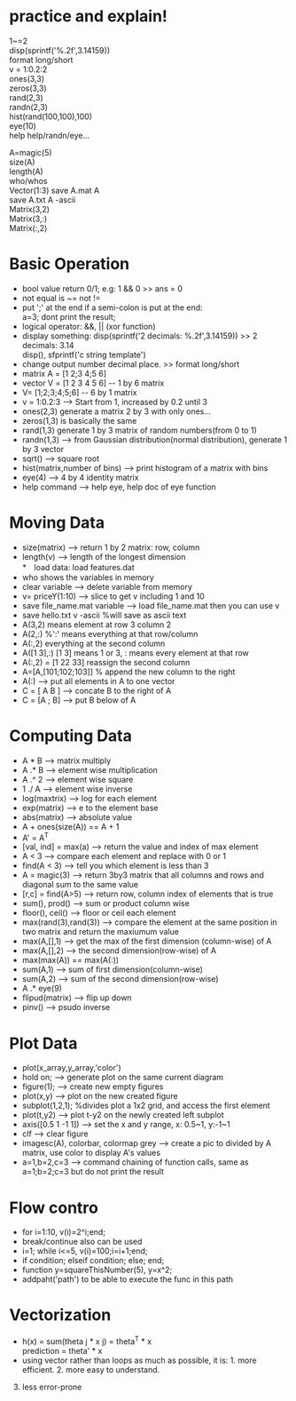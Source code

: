 # practice and explain!
1~=2  
disp(sprintf('%.2f',3.14159))  
format long/short  
v = 1:0.2:2  
ones(3,3)  
zeros(3,3)  
rand(2,3)  
randn(2,3)  
hist(rand(100,100),100)  
eye(10)  
help help/randn/eye...  

A=magic(5)  
size(A)  
length(A)  
who/whos  
Vector(1:3)
save A.mat A  
save A.txt A -ascii  
Matrix(3,2)  
Matrix(3,:)  
Matrix(:,2)  

# Basic Operation
* bool value return 0/1; e.g: 1 && 0  >> ans = 0
* not equal is ~= not !=  
* put ';' at the end if a semi-colon is put at the end:  
a=3; dont print the result;  
* logical operator: &&, || (xor function)  
* display something: disp(sprintf('2 decimals: %.2f',3.14159)) >> 2 decimals: 3.14  
disp(),  sfprintf('c string template')  
* change output number decimal place. >> format long/short
* matrix A = [1 2;3 4;5 6]  
* vector V = [1 2 3 4 5 6] -- 1 by 6 matrix
* V= [1;2;3;4;5;6] -- 6 by 1 matrix  
* v = 1:0.2:3 --> Start from 1, increased by 0.2 until 3
* ones(2,3) generate a matrix 2 by 3 with only ones...
* zeros(1,3) is basically the same
* rand(1,3) generate 1 by 3 matrix of random numbers(from 0 to 1)
* randn(1,3) --> from Gaussian distribution(normal distribution), generate 1 by 3 vector
* sqrt() --> square root
* hist(matrix,number of bins) --> print histogram of a matrix with bins  
* eye(4) --> 4 by 4 identity matrix  
* help command --> help eye, help doc of eye function

# Moving Data
* size(matrix) --> return 1 by 2 matrix: row, column
* length(v) --> length of the longest dimension  
*　load data:  load features.dat  
* who shows the variables in memory
* clear variable --> delete variable from memory
* v= priceY(1:10) --> slice to get v including 1 and 10
* save file_name.mat variable  --> load file_name.mat  then you can use v
* save hello.txt v -ascii %will save as ascii text  
* A(3,2) means element at row 3 column 2
* A(2,:) %':' means everything at that row/column
* A(:,2) everything at the second column
* A([1 3],:) [1 3] means 1 or 3, : means every element at that row  
* A(:,2) = [1 22 33] reassign the second column
* A=[A,[101;102;103]] % append the new column to the right
* A(:)  --> put all elements in A to one vector
* C = [ A B ]  --> concate B to the right of A
* C = [A ; B] --> put B below of A

# Computing Data
* A * B --> matrix multiply  
* A .* B --> element wise multiplication
* A .^ 2 --> element wise square  
* 1 ./ A --> element wise inverse
* log(maxtrix) --> log for each element
* exp(matrix) -->  e to the element base
* abs(matrix) --> absolute value
* A + ones(size(A)) == A + 1
* A' = A<sup>T</sup>
* [val, ind] = max(a) --> return the value and index of max element
* A < 3 --> compare each element and replace with 0 or 1 
* find(A < 3) --> tell you which element is less than 3
* A = magic(3) --> return 3by3 matrix that all columns and rows and diagonal sum to the same value 
* [r,c] = find(A>5) --> return row, column index of elements that is true
* sum(), prod() --> sum or product column wise  
* floor(), ceil() --> floor or ceil each element
* max(rand(3),rand(3)) --> compare the element at the same position in two matrix and return the maxiumum value
* max(A,[],1) --> get the max of the first dimension (column-wise) of A
* max(A,[],2) --> the second dimension(row-wise) of A
* max(max(A)) == max(A(:))
* sum(A,1) --> sum of first dimension(column-wise)  
* sum(A,2) --> sum of the second dimension(row-wise)
* A .* eye(9) 
* flipud(matrix) --> flip up down
* pinv() --> psudo inverse

# Plot Data
* plot(x_array,y_array,'color') 
* hold on; --> generate plot on the same current diagram
* figure(1); --> create new empty figures
* plot(x,y) --> plot on the new created figure
* subplot(1,2,1); %divides plot a 1x2 grid, and access the first element
* plot(t,y2) --> plot t-y2 on the newly created left subplot 
* axis([0.5 1 -1 1]) --> set the x and y range, x: 0.5~1, y:-1~1
* clf --> clear figure
* imagesc(A), colorbar, colormap grey  --> create a pic to divided by A matrix, use color to display A's values
* a=1,b=2,c=3 --> command chaining of function calls, same as a=1;b=2;c=3 but do not print the result

# Flow contro
* for i=1:10, v(i)=2^i;end;
* break/continue also can be used
* i=1; while i<=5, v(i)=100;i=i+1;end;
* if condition; elseif condition; else; end;
* function y=squareThisNumber(5), y=x^2;
* addpaht('path') to be able to execute the func in this path

# Vectorization
* h(x) = sum(theta j  * x j) = theta<sup>T</sup> * x   
  prediction = theta' * x
* using vector rather than loops as much as possible, it is:  1. more efficient. 2. more easy to understand.  
3. less error-prone
